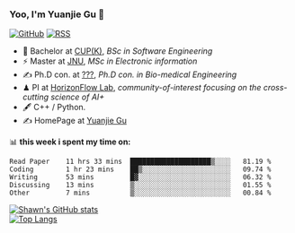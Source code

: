 ### Yoo, I'm Yuanjie Gu 👋

[![GitHub](https://img.shields.io/badge/dynamic/json?logo=github&label=GitHub&labelColor=495867&color=495867&query=%24.data.totalSubs&url=https%3A%2F%2Fapi.spencerwoo.com%2Fsubstats%2F%3Fsource%3Dgithub%26queryKey%3Dhayschan&style=flat-square)](https://github.com/GuYuanjie)
[![RSS](https://img.shields.io/badge/dynamic/json?logo=rss&logoColor=white&label=RSS&labelColor=95B8D1&color=95B8D1&query=%24.data.totalSubs&url=https%3A%2F%2Fapi.spencerwoo.com%2Fsubstats%2F%3Fsource%3Dfeedly%257Cinoreader%257CfeedsPub%26queryKey%3Dhttps://haysc.tech/feed.xml&style=flat-square)](https://guyuanjie.com/)

- 🍻 Bachelor at [CUP(K)](https://www.cupk.edu.cn/), _BSc in Software Engineering_
- ⚡ Master at [JNU](https://www.jiangnan.edu.cn/), _MSc in Electronic information_
- ✍️ Ph.D con. at [???](https://www.xxxxxx.edu.cn/), _Ph.D con. in Bio-medical Engineering_
- ♟  PI at [HorizonFlow Lab](https://www.horizonflowlab.com), _community-of-interest focusing on the cross-cutting science of AI+_
- 🖋  C++ / Python.
- ✍️ HomePage at [Yuanjie Gu](https://guyuanjie.com)

📊 **this week i spent my time on:**
<!--START_SECTION:waka-->

```text
Read Paper    11 hrs 33 mins  ████████████████████▒░░░░   81.19 %
Coding        1 hr 23 mins    ██▒░░░░░░░░░░░░░░░░░░░░░░   09.74 %
Writing       53 mins         █▓░░░░░░░░░░░░░░░░░░░░░░░   06.32 %
Discussing    13 mins         ▒░░░░░░░░░░░░░░░░░░░░░░░░   01.55 %
Other         7 mins          ▒░░░░░░░░░░░░░░░░░░░░░░░░   00.84 %
```

<!--END_SECTION:waka-->

[![Shawn's GitHub stats](https://github-readme-stats.vercel.app/api?username=GuYuanjie&count_private=true&show_icons=true&theme=merko&hide=prs,issues)](https://github.com/GuYuanjie)  
[![Top Langs](https://github-readme-stats.vercel.app/api/top-langs/?username=GuYuanjie&layout=compact&theme=merko)](https://github.com/GuYuanjie)

